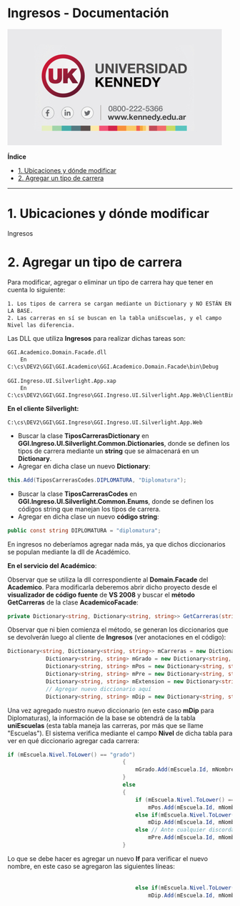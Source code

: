# Ingresos - Documentación

![](https://raw.githubusercontent.com/gchervet/Documentacion/master/images/kennedy_logo.jpg)

**Índice**

* [1. Ubicaciones y dónde modificar](#ubicaciones)
* [2. Agregar un tipo de carrera](#agregartipocarrera)

---------------------------------------

<a name="ubicaciones" />

# 1. Ubicaciones y dónde modificar

Ingresos 

<a name="agregartipocarrera" />

# 2. Agregar un tipo de carrera

Para modificar, agregar o eliminar un tipo de carrera hay que tener en cuenta lo siguiente:

	1. Los tipos de carrera se cargan mediante un Dictionary y NO ESTÁN EN LA BASE.
	2. Las carreras en sí se buscan en la tabla uniEscuelas, y el campo Nivel las diferencia.

Las DLL que utiliza **Ingresos** para realizar dichas tareas son:

	GGI.Academico.Domain.Facade.dll
		En C:\cs\DEV2\GGI\GGI.Academico\GGI.Academico.Domain.Facade\bin\Debug
	
	GGI.Ingreso.UI.Silverlight.App.xap
		En C:\cs\DEV2\GGI\GGI.Ingreso\GGI.Ingreso.UI.Silverlight.App.Web\ClientBin

**En el cliente Silverlight:**

	C:\cs\DEV2\GGI\GGI.Ingreso\GGI.Ingreso.UI.Silverlight.App.Web

- Buscar la clase **TiposCarrerasDictionary** en **GGI.Ingreso.UI.Silverlight.Common.Dictionaries**, donde se definen los tipos de carrera mediante un **string** que se almacenará en un **Dictionary**.
- Agregar en dicha clase un nuevo **Dictionary**:

```c#
this.Add(TiposCarrerasCodes.DIPLOMATURA, "Diplomatura");
```

- Buscar la clase **TiposCarrerasCodes** en **GGI.Ingreso.UI.Silverlight.Common.Enums**, donde se definen los códigos string que manejan los tipos de carrera.
- Agregar en dicha clase un nuevo **código string**:

```c#
public const string DIPLOMATURA = "diplomatura";
```

En ingresos no deberíamos agregar nada más, ya que dichos diccionarios se populan mediante la dll de Académico.

**En el servicio del Académico**:

Observar que se utiliza la dll correspondiente al **Domain.Facade** del **Academico**. Para modificarla deberemos abrir dicho proyecto desde el **visualizador de código fuente** de **VS 2008** y buscar el **método GetCarreras** de la clase **AcademicoFacade**: 

```c#
private Dictionary<string, Dictionary<string, string>> GetCarreras(string modalidad)
```
Observar que ni bien comienza el método, se generan los diccionarios que se devolverán luego al cliente de **Ingresos** (ver anotaciones en el código):

```c#
Dictionary<string, Dictionary<string, string>> mCarreras = new Dictionary<string, Dictionary<string, string>>();
            Dictionary<string, string> mGrado = new Dictionary<string, string>();
            Dictionary<string, string> mPos = new Dictionary<string, string>();
            Dictionary<string, string> mPre = new Dictionary<string, string>();
            Dictionary<string, string> mExtension = new Dictionary<string, string>();
            // Agregar nuevo diccionario aquí
            Dictionary<string, string> mDip = new Dictionary<string, string>();
```
Una vez agregado nuestro nuevo diccionario (en este caso **mDip**
 para Diplomaturas), la información de la base se obtendrá de la tabla **uniEscuelas** (esta tabla maneja las carreras, por más que se llame "Escuelas"). El sistema verifica mediante el campo **Nivel** de dicha tabla para ver en qué diccionario agregar cada carrera:

```c#
if (mEscuela.Nivel.ToLower() == "grado")
                                    {
                                        mGrado.Add(mEscuela.Id, mNombre);
                                    }
                                    else
                                    {
                                        if (mEscuela.Nivel.ToLower() == "posgrado")
                                            mPos.Add(mEscuela.Id, mNombre);
                                        else if(mEscuela.Nivel.ToLower() == "diplomatura")
                                            mDip.Add(mEscuela.Id, mNombre);
                                        else // Ante cualquier discordancia, se agrega la carrera a Pregrado
                                            mPre.Add(mEscuela.Id, mNombre);
                                    }
```

Lo que se debe hacer es agregar un nuevo **If** para verificar el nuevo nombre, en este caso se agregaron las siguientes líneas:

```c#

                                        else if(mEscuela.Nivel.ToLower() == "diplomatura")
                                            mDip.Add(mEscuela.Id, mNombre);

```
